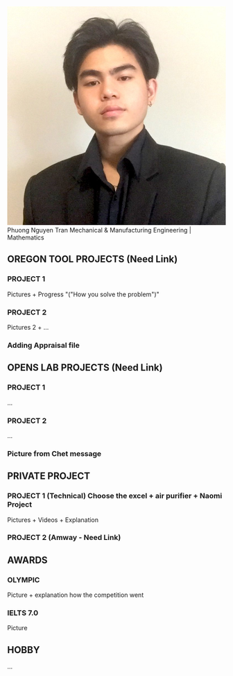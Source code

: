 <html>
      <img src="images/profile pic.png">
      <head> Phuong Nguyen Tran </head>
      <body>
            Mechanical & Manufacturing Engineering | Mathematics
      </body>
      <h2>
          OREGON TOOL PROJECTS (Need Link)
      </h2>
      <body>
            <h3> PROJECT 1 </h3>
            <p> Pictures + Progress "("How you solve the problem")"</p>
            <h3> PROJECT 2 </h3>
            <p> Pictures 2 + ... </p>
            <h3> Adding Appraisal file </h3>
      </body>
      <h2> OPENS LAB PROJECTS (Need Link) </h2>
      <body>
            <h3> PROJECT 1 </h3>
            <p> ... </p>
            <h3> PROJECT 2 </h3>
            <p> ... </p>
            <h3> Picture from Chet message </h3>
      </body>
      <h2> PRIVATE PROJECT </h2>
      <body>
            <h3> PROJECT 1 (Technical) Choose the excel + air purifier + Naomi Project </h3>
            <p> Pictures + Videos + Explanation </p>
            <h3> PROJECT 2 (Amway - Need Link) </h3>
      </body>
      <h2>
            AWARDS
      </h2>
      <body>
            <h3> OLYMPIC </h3>
            <p> Picture + explanation how the competition went </p>
            <h3> IELTS 7.0 </h3>
            <p> Picture </p>
      </body>
      <h2> HOBBY </h2>
      <p> ... </p>
</html>
